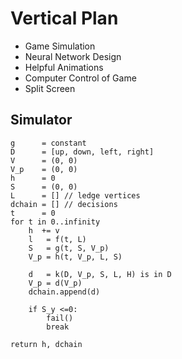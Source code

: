 # Vertical Plan

* Game Simulation
* Neural Network Design
* Helpful Animations
* Computer Control of Game
* Split Screen

## Simulator
	g      = constant
	D      = [up, down, left, right]
	V      = (0, 0)
	V_p    = (0, 0)
	h      = 0
	S      = (0, 0)
	L      = [] // ledge vertices
	dchain = [] // decisions
	t      = 0
	for t in 0..infinity
		h  += v
		l   = f(t, L)
		S   = g(t, S, V_p)
		V_p = h(t, V_p, L, S)
		
		d   = k(D, V_p, S, L, H) is in D
		V_p = d(V_p)
		dchain.append(d)
		
		if S_y <=0:
			fail()
			break

	return h, dchain
